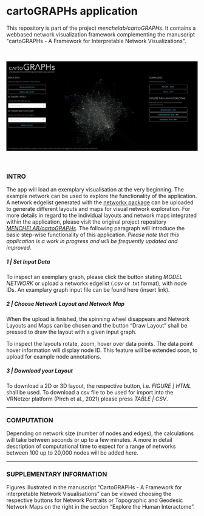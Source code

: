 # cartoGRAPHs application 

This repository is part of the project *menchelab/cartoGRAPHs*. It contains a webbased network visualization framework complementing the manuscript "cartoGRAPHs - A Framework for Interpretable Network Visualizations". 

<p>&nbsp;</p>

![webapplication](img/webapp_img02.png)

<p>&nbsp;</p>

### INTRO

The app will load an exemplary visualisation at the very beginning. The example network can be used to explore the functionality of the application. 
A network edgelist generated with the [networkx package](https://networkx.org/) can be uploaded to generate different layouts and maps for visual network exploration. For more details in regard to the individual layouts and network maps integrated within the application, please visit the original project repository [*MENCHELAB/cartoGRAPHs*](menchelab/cartoGRAPHs). 
The following paragraph will introduce the basic step-wise functionality of this application. 
*Please note that this application is a work in progress and will be frequently updated and improved.* 


##### 1 | Set Input Data
To inspect an exemplary graph, please click the button stating *MODEL NETWORK* or upload a networkx edgelist (.csv or .txt format), with node IDs.
An examplary graph input file can be found here (insert link).

##### 2 | Choose Network Layout and Network Map 
When the upload is finished, the spinning wheel disappears and Network Layouts and Maps can be chosen and the button “Draw Layout” shall be pressed to draw the layout with a given input graph. 

To inspect the layouts rotate, zoom, hover over data points.
The data point hover information will display node ID. This feature will be extended soon, to upload for example node annotations.

##### 3 | Download your Layout
To download a 2D or 3D layout, the respective button, i.e. *FIGURE | HTML* shall be used. 
To download a csv file to be used for import into the VRNetzer platform (Pirch et al., 2021) please press *TABLE | CSV*. 

---

### COMPUTATION
Depending on network size (number of nodes and edges), the calculations will take between seconds or up to a few minutes. A more in detail description of computational time to expect for a range of networks between 100 up to 20,000 nodes will be added here. 

---
 
### SUPPLEMENTARY INFORMATION
Figures illustrated in the manuscript “CartoGRAPHs - A Framework for interpretable Network Visualisations” can be viewed choosing the respective buttons for Network Portraits or Topographic and Geodesic Network Maps on the right in the section “Explore the Human Interactome”.

